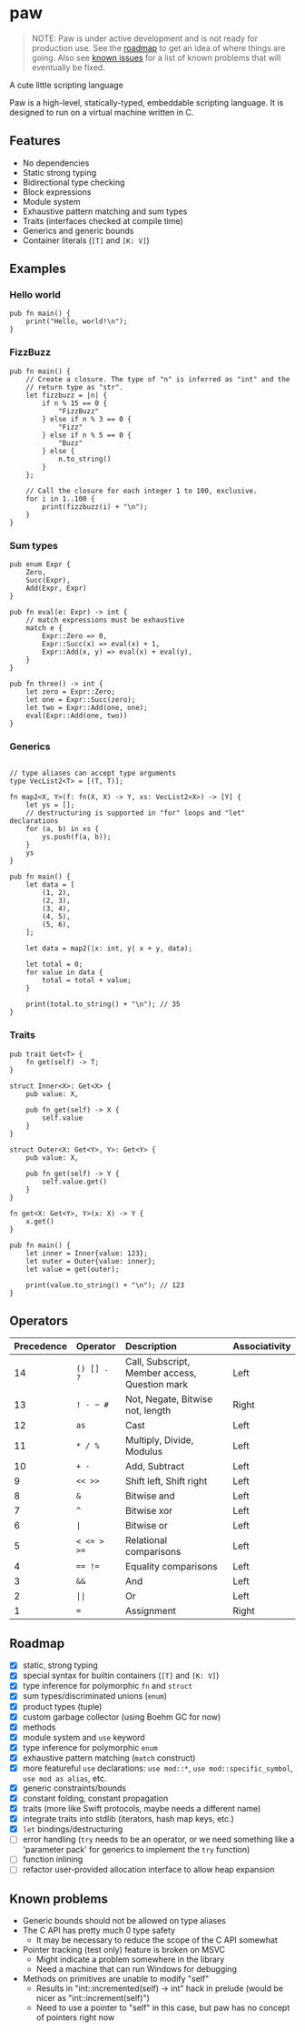 # paw

> NOTE: Paw is under active development and is not ready for production use.
> See the [roadmap](#roadmap) to get an idea of where things are going.
> Also see [known issues](#known-issues) for a list of known problems that will eventually be fixed.

A cute little scripting language

Paw is a high-level, statically-typed, embeddable scripting language.
It is designed to run on a virtual machine written in C.

## Features
+ No dependencies
+ Static strong typing
+ Bidirectional type checking
+ Block expressions
+ Module system
+ Exhaustive pattern matching and sum types
+ Traits (interfaces checked at compile time)
+ Generics and generic bounds
+ Container literals (`[T]` and `[K: V]`)

## Examples

### Hello world
```paw
pub fn main() {
    print("Hello, world!\n");
}
```

### FizzBuzz
```paw
pub fn main() {
    // Create a closure. The type of "n" is inferred as "int" and the 
    // return type as "str".
    let fizzbuzz = |n| {
        if n % 15 == 0 { 
            "FizzBuzz" 
        } else if n % 3 == 0 { 
            "Fizz"
        } else if n % 5 == 0 { 
            "Buzz" 
        } else { 
            n.to_string() 
        }
    };

    // Call the closure for each integer 1 to 100, exclusive.
    for i in 1..100 {
        print(fizzbuzz(i) + "\n");
    }
}
```

### Sum types
```paw
pub enum Expr {
    Zero,
    Succ(Expr),
    Add(Expr, Expr)
}

pub fn eval(e: Expr) -> int {
    // match expressions must be exhaustive
    match e {
        Expr::Zero => 0,
        Expr::Succ(x) => eval(x) + 1,
        Expr::Add(x, y) => eval(x) + eval(y),
    }
}

pub fn three() -> int {
    let zero = Expr::Zero;
    let one = Expr::Succ(zero);
    let two = Expr::Add(one, one);
    eval(Expr::Add(one, two))
}
```

### Generics
```paw

// type aliases can accept type arguments
type VecList2<T> = [(T, T)];

fn map2<X, Y>(f: fn(X, X) -> Y, xs: VecList2<X>) -> [Y] {
    let ys = [];
    // destructuring is supported in "for" loops and "let" declarations
    for (a, b) in xs {
        ys.push(f(a, b));
    }
    ys
}

pub fn main() {
    let data = [
        (1, 2),
        (2, 3),
        (3, 4),
        (4, 5),
        (5, 6),
    ];

    let data = map2(|x: int, y| x + y, data);

    let total = 0;
    for value in data {
        total = total + value;
    }

    print(total.to_string() + "\n"); // 35
}

```

### Traits

```paw
pub trait Get<T> {
    fn get(self) -> T;
}

struct Inner<X>: Get<X> {
    pub value: X,

    pub fn get(self) -> X {
        self.value
    }
}

struct Outer<X: Get<Y>, Y>: Get<Y> {
    pub value: X,

    pub fn get(self) -> Y {
        self.value.get()
    }
}

fn get<X: Get<Y>, Y>(x: X) -> Y {
    x.get()
}

pub fn main() {
    let inner = Inner{value: 123};
    let outer = Outer{value: inner};
    let value = get(outer);

    print(value.to_string() + "\n"); // 123
}
```

## Operators

|Precedence|Operator   |Description                                   |Associativity|
|:---------|:----------|:---------------------------------------------|:------------|
|14        |`() [] . ?`|Call, Subscript, Member access, Question mark |Left         |
|13        |`! - ~ #`  |Not, Negate, Bitwise not, length              |Right        |
|12        |`as`       |Cast                                          |Left         |
|11        |`* / %`    |Multiply, Divide, Modulus                     |Left         |
|10        |`+ -`      |Add, Subtract                                 |Left         |
|9         |`<< >>`    |Shift left, Shift right                       |Left         |
|8         |`&`        |Bitwise and                                   |Left         |
|7         |`^`        |Bitwise xor                                   |Left         |
|6         |<code>&#124;</code>|Bitwise or                            |Left         |
|5         |`< <= > >=`|Relational comparisons                        |Left         |
|4         |`== !=`    |Equality comparisons                          |Left         |
|3         |`&&`       |And                                           |Left         |
|2         |<code>&#124;&#124;</code>|Or                              |Left         |
|1         |`=`        |Assignment                                    |Right        |

## Roadmap
+ [x] static, strong typing
+ [x] special syntax for builtin containers (`[T]` and `[K: V]`)
+ [x] type inference for polymorphic `fn` and `struct`
+ [x] sum types/discriminated unions (`enum`)
+ [x] product types (tuple)
+ [x] custom garbage collector (using Boehm GC for now)
+ [x] methods
+ [x] module system and `use` keyword
+ [x] type inference for polymorphic `enum`
+ [x] exhaustive pattern matching (`match` construct)
+ [x] more featureful `use` declarations: `use mod::*`, `use mod::specific_symbol`, `use mod as alias`, etc.
+ [x] generic constraints/bounds
+ [x] constant folding, constant propagation
+ [x] traits (more like Swift protocols, maybe needs a different name)
+ [x] integrate traits into stdlib (iterators, hash map keys, etc.)
+ [x] `let` bindings/destructuring
+ [ ] error handling (`try` needs to be an operator, or we need something like a 'parameter pack' for generics to implement the `try` function)
+ [ ] function inlining
+ [ ] refactor user-provided allocation interface to allow heap expansion

## Known problems
+ Generic bounds should not be allowed on type aliases
+ The C API has pretty much 0 type safety
    + It may be necessary to reduce the scope of the C API somewhat
+ Pointer tracking (test only) feature is broken on MSVC
    + Might indicate a problem somewhere in the library
    + Need a machine that can run Windows for debugging
+ Methods on primitives are unable to modify "self"
    + Results in "int::incremented(self) -> int" hack in prelude (would be nicer as "int::increment(self)")
    + Need to use a pointer to "self" in this case, but paw has no concept of pointers right now
